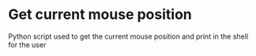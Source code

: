 # Get current mouse position
Python script used to get the current mouse position and print in the shell for the user

